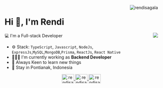 <img align="right" src="https://komarev.com/ghpvc/?username=rendisagala" alt="rendisagala" />

<h1>Hi 👋, I'm Rendi</h1>

<img align="right" src="https://github-readme-stats.vercel.app/api?username=rendisagala&show_icons=false">

💻 I'm a Full-stack Developer

- ⚙️ Stack: `TypeScript`, `Javascript`, `NodeJs`, `ExpressJs`,`MySQL`,`MongoDB`,`Prisma`, `ReactJs`, `React Native`
- 👨🏼‍💻 I'm currently working as **Backend Developer**
- 🌱 Always Keen to learn new things
- 📌 Stay in Pontianak, Indonesia

<p align="center">

<a href="https://www.linkedin.com/in/rendisagala" target="_blank">
  <img align="center" src="https://img.icons8.com/ios-glyphs/30/000000/linkedin.png" alt="rendisagala" height="30" width="40" />
</a>
<a href="mailto:rendisagala19@gmail.com" target="_blank">
  <img align="center" src="https://img.icons8.com/ios-glyphs/30/000000/new-post.png" alt="rendisagala" height="30" width="40" />
</a>
<a href="https://www.github.com/rendisagala" target="_blank">
  <img align="center" src="https://img.icons8.com/ios-glyphs/30/000000/github.png" alt="rendisagala" height="30" width="40" />
</a>

</p>

